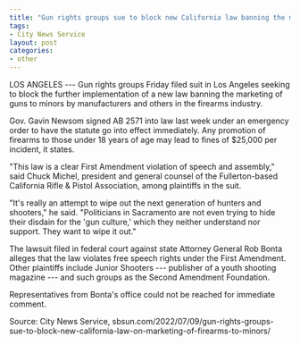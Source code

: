 ```yaml
---
title: "Gun rights groups sue to block new California law banning the marketing of firearms to minors"
tags:
- City News Service
layout: post
categories:
- other
---
```


LOS ANGELES --- Gun rights groups Friday filed suit in Los Angeles seeking to block the further implementation of a new law banning the marketing of guns to minors by manufacturers and others in the firearms industry.

Gov. Gavin Newsom signed AB 2571 into law last week under an emergency order to have the statute go into effect immediately. Any promotion of firearms to those under 18 years of age may lead to fines of $25,000 per incident, it states.

"This law is a clear First Amendment violation of speech and assembly," said Chuck Michel, president and general counsel of the Fullerton-based California Rifle & Pistol Association, among plaintiffs in the suit.

"It's really an attempt to wipe out the next generation of hunters and shooters," he said. "Politicians in Sacramento are not even trying to hide their disdain for the 'gun culture,' which they neither understand nor support. They want to wipe it out."

The lawsuit filed in federal court against state Attorney General Rob Bonta alleges that the law violates free speech rights under the First Amendment. Other plaintiffs include Junior Shooters --- publisher of a youth shooting magazine --- and such groups as the Second Amendment Foundation.

Representatives from Bonta's office could not be reached for immediate comment.

Source: City News Service, sbsun.com/2022/07/09/gun-rights-groups-sue-to-block-new-california-law-on-marketing-of-firearms-to-minors/
